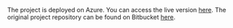 The project is deployed on Azure. You can access the live version [here](https://infiniabank-c8fzcpezfxb9eneu.canadacentral-01.azurewebsites.net).
The original project repository can be found on Bitbucket [here](https://bitbucket.org/experian-workshop-2024/infinia/src/main/).
